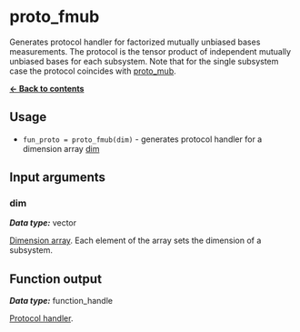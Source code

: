 # proto_fmub
Generates protocol handler for factorized mutually unbiased bases measurements. The protocol is the tensor product of independent mutually unbiased bases for each subsystem. Note that for the single subsystem case the protocol coincides with [proto_mub](proto_mub.md).

[**&#8592; Back to contents**](README.md)

## Usage
* `fun_proto = proto_fmub(dim)` - generates protocol handler for a dimension array [dim](#arg-dim)

## <a name="args">Input arguments</a>

### <a name="arg-dim">dim</a>
_**Data type:**_ vector

[Dimension array](qtb_analyze.md#dim-arr). Each element of the array sets the dimension of a subsystem.

## <a name="output">Function output</a>
_**Data type:**_ function_handle

[Protocol handler](qtb_analyze.md#arg-fun_proto).

